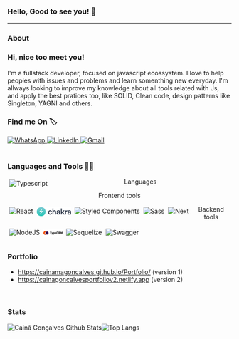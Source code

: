 ### Hello, Good to see you! 👋

---

### About

<h3>Hi, nice too meet you!</h3>

<p>I'm a fullstack developer, focused on javascript ecossystem. I love to help peoples with issues and problems and learn somenthing new everyday. I'm allways looking to improve my knowledge about all tools related with Js, and apply the best pratices too, like SOLID, Clean code, design patterns like Singleton, YAGNI and others.</p>


### Find me On 🏷

<div>  
  <a href="https://wa.me/send?phone=5512981591418" target="_blank">
    <img src="https://img.shields.io/badge/WhatsApp-25D366?style=for-the-badge&logo=whatsapp&logoColor=white" alt="WhatsApp" title="WhatsApp" />
  </a>
  
  <a href="https://www.linkedin.com/in/cainã-gonçalves/" target="_blank">
    <img src="https://img.shields.io/badge/LinkedIn-0077B5?style=for-the-badge&logo=linkedin&logoColor=white" alt="LinkedIn" title="LinkedIn" />
  </a>
  
  <a href="mailto:moaraadrean@gmail.com" target="_blank">
    <img src="https://img.shields.io/badge/Gmail-FF0000?style=for-the-badge&logo=gmail&logoColor=white" alt="Gmail" title="Gmail" />
  </a>
</div>

<br />

### Languages and Tools 🔨🔧

<p align="center">Languages
  <a href="https://www.typescriptlang.org/docs/" target="blank"> <img align="left" alt="Typescript" src="https://files.passeidireto.com/0b37cd1c-d325-4981-a7de-b7c2a655afaa/0b37cd1c-d325-4981-a7de-b7c2a655afaa.png" height="20" style="vertical-align:top; margin:4px"> </a> 
</p>
  
<p align="center"><span>Frontend tools</tools>

  <a href="https://pt-br.reactjs.org" target="blank"> <img align="left" alt="React" src="https://cdn4.iconfinder.com/data/icons/logos-3/600/React.js_logo-512.png" height="20" style="vertical-align:top; margin:4px"> </a>
  
  <a href="https://chakra-ui.com" target="blank"> <img align="left" alt="Chakra UI" src="https://raw.githubusercontent.com/chakra-ui/chakra-ui/main/logo/logo-colored@2x.png?raw=true" height="20" style="vertical-align:top; margin:4px"> </a>
  
  <a href="https://styled-components.com" target="blank"> <img align="left" alt="Styled Components" src="https://miro.medium.com/max/318/1*7jRD5QhgARucFKvRHFxpOg.png" height="20" style="vertical-align:top; margin:4px"> </a>
  
  <a href="https://sass-lang.com" target="blank"> <img align="left" alt="Sass" src="https://img.icons8.com/color/452/sass-avatar.png" height="40" style="vertical-align:top; margin:4px"> </a>
  
  <a href="https://nextjs.org" target="blank"> <img align="left" alt="Next" src="https://iconape.com/wp-content/files/gm/82643/svg/next-js.svg" height="40" style="vertical-align:top; margin:4px"> </a>
  
 </p>
 
 <p align="center"><span>Backend tools</span>
    
  <a href="https://nodejs.org/en/" target="blank"> <img align="left" alt="NodeJS" src="https://cdn3.iconfinder.com/data/icons/popular-services-brands/512/node-512.png" height="20" style="vertical-align:top; margin:4px"> </a>
  
  <a href="https://typeorm.io" target="blank"> <img align="left" alt="Typeorm" src="https://raw.githubusercontent.com/typeorm/typeorm/master/resources/logo_big.png" height="20" style="vertical-align:top; margin:4px"> </a>
  
  <a href="https://sequelize.org" target="blank"> <img align="left" alt="Sequelize" src="https://hyunseob.github.io/images/sequelizejs.png" height="20" style="vertical-align:top; margin:4px"> </a>
  
  <a href="https://swagger.io" target="blank"> <img align="left" alt="Swagger" src="https://help.apiary.io/images/swagger-logo.png" height="20" style="vertical-align:top; margin:4px"> </a>
  
</p>

<br />
<br />

### Portfolio
  
  - https://cainamagoncalves.github.io/Portfolio/ (version 1)
  - https://cainagoncalvesportfoliov2.netlify.app (version 2)

<br />

### Stats

<img align="left" alt="Cainã Gonçalves Github Stats" src="https://github-readme-stats.vercel.app/api?username=cainamagoncalves&show_icons=true&hide_border=true&yheme=tokyonight" />
<img align="left" alt="Top Langs" src="https://github-readme-stats.vercel.app/api/top-langs/?username=cainamagoncalves&theme=tokyonight" />

<br />
<br />

